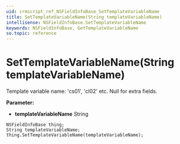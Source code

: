```yaml
---
uid: crmscript_ref_NSFieldInfoBase_SetTemplateVariableName
title: SetTemplateVariableName(String templateVariableName)
intellisense: NSFieldInfoBase.SetTemplateVariableName
keywords: NSFieldInfoBase, GetTemplateVariableName
so.topic: reference
---
```


# SetTemplateVariableName(String templateVariableName)

Template variable name: 'cs01', 'cl02' etc. Null for extra fields.

**Parameter:** 
 - **templateVariableName** String

```crmscript
NSFieldInfoBase thing;
String templateVariableName;
thing.SetTemplateVariableName(templateVariableName);
```

